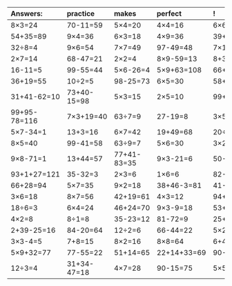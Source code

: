 | Answers: | practice | makes | perfect | ! |
| :--- | :--- | :--- | :--- | :--- |
| 8×3=24 | 70-11=59 | 5×4=20 | 4×4=16 | 6×6=36 | 
| 54+35=89 | 9×4=36 | 6×3=18 | 4×9=36 | 39+14=53 | 
| 32÷8=4 | 9×6=54 | 7×7=49 | 97-49=48 | 7×1=7 | 
| 2×7=14 | 68-47=21 | 2×2=4 | 8×9-59=13 | 8+35=43 | 
| 16-11=5 | 99-55=44 | 5×6-26=4 | 5×9+63=108 | 66+33+67=166 | 
| 36+19=55 | 10÷2=5 | 98-25=73 | 6×5=30 | 58+22=80 | 
| 31+41-62=10 | 73+40-15=98 | 5×3=15 | 2×5=10 | 99+10-54=55 | 
| 99+95-78=116 | 7×3+19=40 | 63÷7=9 | 27-19=8 | 3×5=15 | 
| 5×7-34=1 | 13+3=16 | 6×7=42 | 19+49=68 | 20÷5=4 | 
| 8×5=40 | 99-41=58 | 63÷9=7 | 5×6=30 | 3×2=6 | 
| 9×8-71=1 | 13+44=57 | 77+41-83=35 | 9×3-21=6 | 50-37=13 | 
| 93+1+27=121 | 35-32=3 | 2×3=6 | 1×6=6 | 82-56=26 | 
| 66+28=94 | 5×7=35 | 9×2=18 | 38+46-3=81 | 41-2=39 | 
| 3×6=18 | 8×7=56 | 42+19=61 | 4×3=12 | 94+38-18=114 | 
| 18÷6=3 | 6×4=24 | 46+24=70 | 9×3-9=18 | 53+12=65 | 
| 4×2=8 | 8÷1=8 | 35-23=12 | 81-72=9 | 25+22=47 | 
| 2+39-25=16 | 84-20=64 | 12÷2=6 | 66-44=22 | 5×2=10 | 
| 3×3-4=5 | 7+8=15 | 8×2=16 | 8×8=64 | 6+43=49 | 
| 5×9+32=77 | 77-55=22 | 51+14=65 | 22+14+33=69 | 90-10=80 | 
| 12÷3=4 | 31+34-47=18 | 4×7=28 | 90-15=75 | 5×5=25 | 
